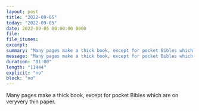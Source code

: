 ```yaml
---
layout: post
title: "2022-09-05"
today: "2022-09-05"
date: 2022-09-05 00:00:00 0000
file:
file_itunes:
excerpt:
summary: "Many pages make a thick book, except for pocket Bibles which are on veryvery thin paper."
message: "Many pages make a thick book, except for pocket Bibles which are on veryvery thin paper."
duration: "01:00"
length: "11444"
explicit: "no"
block: "no"
---
```

Many pages make a thick book, except for pocket Bibles which are on veryvery thin paper.

